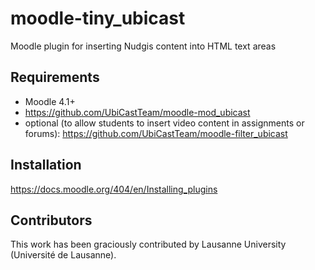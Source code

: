 # moodle-tiny_ubicast

Moodle plugin for inserting Nudgis content into HTML text areas

## Requirements

* Moodle 4.1+
* https://github.com/UbiCastTeam/moodle-mod_ubicast
* optional (to allow students to insert video content in assignments or forums): https://github.com/UbiCastTeam/moodle-filter_ubicast

## Installation

https://docs.moodle.org/404/en/Installing_plugins

## Contributors

This work has been graciously contributed by Lausanne University (Université de Lausanne).

